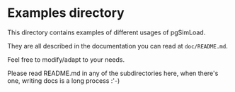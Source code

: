 # Examples directory

This directory contains examples of different usages of pgSimLoad. 

They are all described in the documentation you can read at `doc/README.md`.

Feel free to modify/adapt to your needs.

Please read README.md in any of the subdirectories here, when there's one,
writing docs is a long process :'-) 
